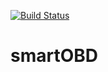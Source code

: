 [![Build Status](https://www.travis-ci.com/wiwa5607/3308project.svg?branch=master)](https://www.travis-ci.com/wiwa5607/3308project)
# smartOBD
